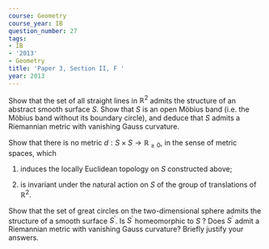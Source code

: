 ```yaml
---
course: Geometry
course_year: IB
question_number: 27
tags:
- IB
- '2013'
- Geometry
title: 'Paper 3, Section II, F '
year: 2013
---
```




Show that the set of all straight lines in $\mathbb{R}^{2}$ admits the structure of an abstract smooth surface $S$. Show that $S$ is an open Möbius band (i.e. the Möbius band without its boundary circle), and deduce that $S$ admits a Riemannian metric with vanishing Gauss curvature.

Show that there is no metric $d: S \times S \rightarrow \mathbb{R}_{\geqslant 0}$, in the sense of metric spaces, which

1. induces the locally Euclidean topology on $S$ constructed above;

2. is invariant under the natural action on $S$ of the group of translations of $\mathbb{R}^{2}$.

Show that the set of great circles on the two-dimensional sphere admits the structure of a smooth surface $S^{\prime}$. Is $S^{\prime}$ homeomorphic to $S$ ? Does $S^{\prime}$ admit a Riemannian metric with vanishing Gauss curvature? Briefly justify your answers.